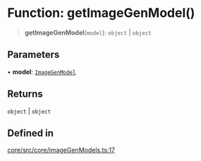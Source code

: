 # Function: getImageGenModel()

> **getImageGenModel**(`model`): `object` \| `object`

## Parameters

• **model**: [`ImageGenModel`](../enumerations/ImageGenModel.md)

## Returns

`object` \| `object`

## Defined in

[core/src/core/imageGenModels.ts:17](https://github.com/ai16z/eliza/blob/c96957e5a5d17e343b499dd4d46ce403856ac5bc/core/src/core/imageGenModels.ts#L17)
